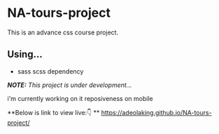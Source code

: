 # NA-tours-project
This is an advance css course project.  

## Using...  
- sass scss dependency

****NOTE:*** This project is under development...*

i'm currently working on it reposiveness on mobile  

**Below is link to view live:👇 **
https://adeolaking.github.io/NA-tours-project/

